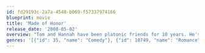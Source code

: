 ```yaml
---
id: fd29193c-2a7a-4548-b069-f57337974166
blueprint: movie
title: 'Made of Honor'
release_date: '2008-05-02'
overview: "Tom and Hannah have been platonic friends for 10 years. He's a serial dater, while she wants marriage but hasn't found Mr. Right. Just as Tom is starting to think that he is relationship material after all, Hannah gets engaged. When she asks Tom to be her 'maid' of honor, he reluctantly agrees just so he can attempt to stop the wedding and woo her."
genres: '[{"id": 35, "name": "Comedy"}, {"id": 10749, "name": "Romance"}]'
---
```

